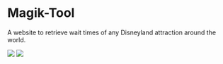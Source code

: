 # Magik-Tool
A website to retrieve wait times of any Disneyland attraction around the world.

<img src="https://cloud.githubusercontent.com/assets/15229355/25268549/67ce0c76-2679-11e7-822b-bc6a8b7a1583.png">

<img src="https://cloud.githubusercontent.com/assets/15229355/25268551/6db861ea-2679-11e7-87d2-36d451a02117.png">

